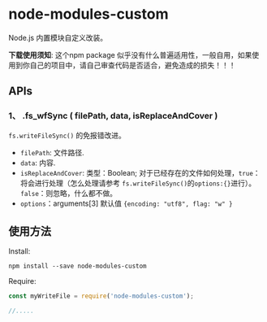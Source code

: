 # node-modules-custom

Node.js 内置模块自定义改装。

**下载使用须知**: 这个npm package 似乎没有什么普遍适用性，一般自用，如果使用到你自己的项目中，请自己审查代码是否适合，避免造成的损失！！！

## APIs

### 1、 .fs_wfSync ( filePath, data, isReplaceAndCover )

`fs.writeFileSync()` 的免报错改进。

 *  `filePath`:  文件路径.
 *  `data`:  内容.
 *  `isReplaceAndCover`: 类型：Boolean;  对于已经存在的文件如何处理，`true`：将会进行处理（怎么处理请参考 `fs.writeFileSync()`的`options:{}`进行）。`false`：则忽略，什么都不做。
 * `options`：arguments[3]  默认值 `{encoding: "utf8", flag: "w" }`


 ## 使用方法

Install:

```
npm install --save node-modules-custom
```

Require:
 ```JavaScript
 const myWriteFile = require('node-modules-custom');

 //.....
 ```
